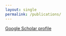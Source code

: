 ```yaml
---
layout: single
permalink: /publications/
---
```


[Google Scholar profile][1]

[1]:https://scholar.google.co.uk/citations?user=91B7BbgAAAAJ&hl=en